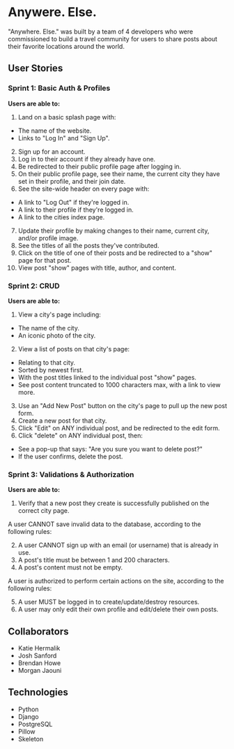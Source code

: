 # **Anywere. Else.**

"Anywhere. Else." was built by a team of 4 developers who were commissioned to build a travel community for users to share posts about their favorite locations around the world.

## **User Stories**
### **Sprint 1: Basic Auth & Profiles**
**Users are able to:**

1. Land on a basic splash page with:

- The name of the website.
- Links to "Log In" and "Sign Up".

2. Sign up for an account.
3. Log in to their account if they already have one.
4. Be redirected to their public profile page after logging in.
5. On their public profile page, see their name, the current city they have set in their profile, and their join date.
6. See the site-wide header on every page with:

- A link to "Log Out" if they're logged in.
- A link to their profile if they're logged in.
- A link to the cities index page.

7. Update their profile by making changes to their name, current city, and/or profile image.
8. See the titles of all the posts they've contributed.
9. Click on the title of one of their posts and be redirected to a "show" page for that post.
10. View post "show" pages with title, author, and content.

### **Sprint 2: CRUD**

**Users are able to:**

1. View a city's page including:

- The name of the city.
- An iconic photo of the city.

2. View a list of posts on that city's page:

- Relating to that city.
- Sorted by newest first.
- With the post titles linked to the individual post "show" pages.
- See post content truncated to 1000 characters max, with a link to view more.

3. Use an "Add New Post" button on the city's page to pull up the new post form.
4. Create a new post for that city.
5. Click "Edit" on ANY individual post, and be redirected to the edit form.
6. Click "delete" on ANY individual post, then:

- See a pop-up that says: "Are you sure you want to delete post?"
- If the user confirms, delete the post.

### **Sprint 3: Validations & Authorization**

**Users are able to:**

1. Verify that a new post they create is successfully published on the correct city page.

A user CANNOT save invalid data to the database, according to the following rules:

2. A user CANNOT sign up with an email (or username) that is already in use.
3. A post's title must be between 1 and 200 characters.
4. A post's content must not be empty.

A user is authorized to perform certain actions on the site, according to the following rules:

5. A user MUST be logged in to create/update/destroy resources.
6. A user may only edit their own profile and edit/delete their own posts.



## Collaborators
* Katie Hermalik
* Josh Sanford
* Brendan Howe
* Morgan Jaouni

## Technologies
* Python
* Django
* PostgreSQL
* Pillow
* Skeleton